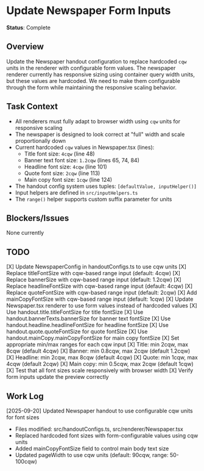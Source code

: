 # Update Newspaper Form Inputs
**Status**: Complete

## Overview
Update the Newspaper handout configuration to replace hardcoded `cqw` units in the renderer with configurable form values. The newspaper renderer currently has responsive sizing using container query width units, but these values are hardcoded. We need to make them configurable through the form while maintaining the responsive scaling behavior.

## Task Context
- All renderers must fully adapt to browser width using `cqw` units for responsive scaling
- The newspaper is designed to look correct at "full" width and scale proportionally down
- Current hardcoded `cqw` values in Newspaper.tsx (lines):
  - Title font size: `4cqw` (line 48)
  - Banner text font size: `1.2cqw` (lines 65, 74, 84)
  - Headline font size: `4cqw` (line 101)
  - Quote font size: `2cqw` (line 113)
  - Main copy font size: `1cqw` (line 124)
- The handout config system uses tuples: `[defaultValue, inputHelper()]`
- Input helpers are defined in `src/inputHelpers.ts`
- The `range()` helper supports custom suffix parameter for units

## Blockers/Issues
None currently

## TODO
[X] Update NewspaperConfig in handoutConfigs.ts to use cqw units
    [X] Replace titleFontSize with cqw-based range input (default: 4cqw)
    [X] Replace bannerSize with cqw-based range input (default: 1.2cqw)
    [X] Replace headlineFontSize with cqw-based range input (default: 4cqw)
    [X] Replace quoteFontSize with cqw-based range input (default: 2cqw)
    [X] Add mainCopyFontSize with cqw-based range input (default: 1cqw)
[X] Update Newspaper.tsx renderer to use form values instead of hardcoded values
    [X] Use handout.title.titleFontSize for title fontSize
    [X] Use handout.bannerTexts.bannerSize for banner text fontSize
    [X] Use handout.headline.headlineFontSize for headline fontSize
    [X] Use handout.quote.quoteFontSize for quote fontSize
    [X] Use handout.mainCopy.mainCopyFontSize for main copy fontSize
[X] Set appropriate min/max ranges for each cqw input
    [X] Title: min 2cqw, max 8cqw (default 4cqw)
    [X] Banner: min 0.8cqw, max 2cqw (default 1.2cqw)
    [X] Headline: min 2cqw, max 8cqw (default 4cqw)
    [X] Quote: min 1cqw, max 4cqw (default 2cqw)
    [X] Main copy: min 0.5cqw, max 2cqw (default 1cqw)
[X] Test that all font sizes scale responsively with browser width
[X] Verify form inputs update the preview correctly

## Work Log
[2025-09-20] Updated Newspaper handout to use configurable cqw units for font sizes
- Files modified: src/handoutConfigs.ts, src/renderer/Newspaper.tsx
- Replaced hardcoded font sizes with form-configurable values using cqw units
- Added mainCopyFontSize field to control main body text size
- Updated pageWidth to use cqw units (default: 90cqw, range: 50-100cqw)